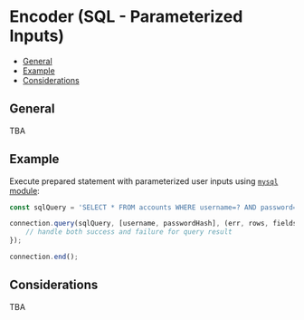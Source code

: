 # Encoder (SQL - Parameterized Inputs)

- [General](#general)
- [Example](#example)
- [Considerations](#considerations)

## General
TBA

## Example
Execute prepared statement with parameterized user inputs using [`mysql` module](https://www.npmjs.com/package/mysql):
```js
const sqlQuery = 'SELECT * FROM accounts WHERE username=? AND password=?';

connection.query(sqlQuery, [username, passwordHash], (err, rows, fields) => {
	// handle both success and failure for query result 
});

connection.end();
```

## Considerations
TBA
	
